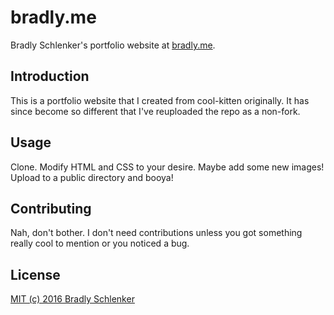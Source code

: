 # bradly.me

Bradly Schlenker's portfolio website at [bradly.me](http://bradly.me/).

## Introduction

This is a portfolio website that I created from cool-kitten originally. It has since become so different that I've reuploaded the repo as a non-fork.

## Usage

Clone. Modify HTML and CSS to your desire. Maybe add some new images! Upload to a public directory and booya!

## Contributing

Nah, don't bother. I don't need contributions unless you got something really cool to mention or you noticed a bug.

## License

[MIT (c) 2016 Bradly Schlenker](LICENSE)
